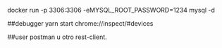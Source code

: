 docker run -p 3306:3306 -eMYSQL_ROOT_PASSWORD=1234 mysql -d

##debugger
yarn start
chrome://inspect/#devices

##user postman u otro rest-client.
